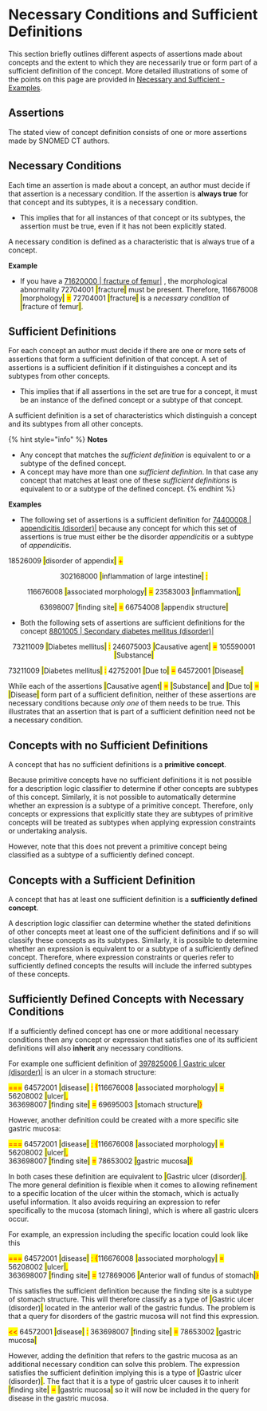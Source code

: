 # Necessary Conditions and Sufficient Definitions

This section briefly outlines different aspects of assertions made about concepts and the extent to which they are necessarily true or form part of a sufficient definition of the concept. More detailed illustrations of some of the points on this page are provided in [Necessary and Sufficient - Examples](../../appendices/appendix-d-concept-definition-illustrations/d2-necessary-and-sufficient-examples.md).

## Assertions

The stated view of concept definition consists of one or more assertions made by SNOMED CT authors.

## Necessary Conditions

Each time an assertion is made about a concept, an author must decide if that assertion is a necessary condition. If the assertion is **always true** for that concept and its subtypes, it is a necessary condition.

* This implies that for all instances of that concept or its subtypes, the assertion must be true, even if it has not been explicitly stated.

A necessary condition is defined as a characteristic that is always true of a concept.

**Example**

* If you have a [71620000 | fracture of femur|](http://snomed.info/id/71620000) , the morphological abnormality 72704001 <mark style="color:blue;">|</mark>fracture<mark style="color:blue;">|</mark> must be present. Therefore, 116676008 <mark style="color:blue;">|</mark>morphology<mark style="color:blue;">|</mark> <mark style="color:red;">=</mark> 72704001 <mark style="color:blue;">|</mark>fracture<mark style="color:blue;">|</mark> is a _necessary condition_ of <mark style="color:blue;">|</mark>fracture of femur<mark style="color:blue;">|</mark>.

## Sufficient Definitions

For each concept an author must decide if there are one or more sets of assertions that form a sufficient definition of that concept. A set of assertions is a sufficient definition if it distinguishes a concept and its subtypes from other concepts.

* This implies that if all assertions in the set are true for a concept, it must be an instance of the defined concept or a subtype of that concept.

A sufficient definition is a set of characteristics which distinguish a concept and its subtypes from all other concepts.

{% hint style="info" %}
**Notes**

* Any concept that matches the _sufficient definition_ is equivalent to or a subtype of the defined concept.
* A concept may have more than one _sufficient definition_. In that case any concept that matches at least one of these _sufficient definitions_ is equivalent to or a subtype of the defined concept.
{% endhint %}

**Examples**

* The following set of assertions is a sufficient definition for [74400008 | appendicitis (disorder)|](http://snomed.info/id/74400008) because any concept for which this set of assertions is true must either be the disorder _appendicitis_ or a subtype of _appendicitis_.

&#x20;                     18526009 <mark style="color:blue;">|</mark>disorder of appendix<mark style="color:blue;">|</mark> <mark style="color:red;">+</mark>&#x20;

<p align="center">302168000 <mark style="color:blue;">|</mark>inflammation of large intestine<mark style="color:blue;">|</mark> <mark style="color:red;">:</mark></p>

<p align="center">                                     116676008 <mark style="color:blue;">|</mark>associated morphology<mark style="color:blue;">|</mark> <mark style="color:red;">=</mark> 23583003 <mark style="color:blue;">|</mark>inflammation<mark style="color:blue;">|,</mark> </p>

<p align="center">                      63698007 <mark style="color:blue;">|</mark>finding site<mark style="color:blue;">|</mark> <mark style="color:red;">=</mark> 66754008 <mark style="color:blue;">|</mark>appendix structure<mark style="color:blue;">|</mark></p>



* Both the following sets of assertions are sufficient definitions for the concept [8801005 | Secondary diabetes mellitus (disorder)|](http://snomed.info/id/8801005)&#x20;

<p align="center">           73211009 <mark style="color:blue;">|</mark>Diabetes mellitus<mark style="color:blue;">|</mark> <mark style="color:red;">:</mark> 246075003 <mark style="color:blue;">|</mark>Causative agent<mark style="color:blue;">|</mark> <mark style="color:red;">=</mark> 105590001 <mark style="color:blue;">|</mark>Substance<mark style="color:blue;">|</mark></p>

&#x20;                     73211009 <mark style="color:blue;">|</mark>Diabetes mellitus<mark style="color:blue;">|</mark> <mark style="color:red;">:</mark> 42752001 <mark style="color:blue;">|</mark>Due to<mark style="color:blue;">|</mark> <mark style="color:red;">=</mark> 64572001 <mark style="color:blue;">|</mark>Disease<mark style="color:blue;">|</mark>

While each of the assertions <mark style="color:blue;">|</mark>Causative agent<mark style="color:blue;">|</mark> <mark style="color:red;">=</mark> <mark style="color:blue;">|</mark>Substance<mark style="color:blue;">|</mark> and <mark style="color:blue;">|</mark>Due to<mark style="color:blue;">|</mark> <mark style="color:red;">=</mark> <mark style="color:blue;">|</mark>Disease<mark style="color:blue;">|</mark> form part of a                              sufficient definition, neither of these assertions are necessary conditions because _only one_ of them needs to be true. This illustrates that an assertion that is part of a sufficient definition need not be a necessary condition.

## Concepts with no Sufficient Definitions

A concept that has no sufficient definitions is a **primitive concept**.

Because primitive concepts have no sufficient definitions it is not possible for a description logic classifier to determine if other concepts are subtypes of this concept. Similarly, it is not possible to automatically determine whether an expression is a subtype of a primitive concept. Therefore, only concepts or expressions that explicitly state they are subtypes of primitive concepts will be treated as subtypes when applying expression constraints or undertaking analysis.

However, note that this does not prevent a primitive concept being classified as a subtype of a sufficiently defined concept.

## Concepts with a Sufficient Definition

A concept that has at least one sufficient definition is a **sufficiently defined concept**.

A description logic classifier can determine whether the stated definitions of other concepts meet at least one of the sufficient definitions and if so will classify these concepts as its subtypes. Similarly, it is possible to determine whether an expression is equivalent to or a subtype of a sufficiently defined concept. Therefore, where expression constraints or queries refer to sufficiently defined concepts the results will include the inferred subtypes of these concepts.

## Sufficiently Defined Concepts with Necessary Conditions

If a sufficiently defined concept has one or more additional necessary conditions then any concept or expression that satisfies one of its sufficient definitions will also **inherit** any necessary conditions.

For example one sufficient definition of [397825006 | Gastric ulcer (disorder)|](http://snomed.info/id/397825006) is an ulcer in a stomach structure:

<mark style="color:red;">===</mark> 64572001 <mark style="color:blue;">|</mark>disease<mark style="color:blue;">|</mark> <mark style="color:red;">:</mark> <mark style="color:red;">{</mark>116676008 <mark style="color:blue;">|</mark>associated morphology<mark style="color:blue;">|</mark> <mark style="color:red;">=</mark> 56208002 <mark style="color:blue;">|</mark>ulcer<mark style="color:blue;">|</mark><mark style="color:red;">,</mark>\
363698007 <mark style="color:blue;">|</mark>finding site<mark style="color:blue;">|</mark> <mark style="color:red;">=</mark> 69695003 <mark style="color:blue;">|</mark>stomach structure<mark style="color:blue;">|</mark><mark style="color:red;">}</mark>

However, another definition could be created with a more specific site gastric mucosa:

<mark style="color:red;">===</mark> 64572001 <mark style="color:blue;">|</mark>disease<mark style="color:blue;">|</mark> <mark style="color:red;">: {</mark>116676008 <mark style="color:blue;">|</mark>associated morphology<mark style="color:blue;">|</mark> <mark style="color:red;">=</mark> 56208002 <mark style="color:blue;">|</mark>ulcer<mark style="color:blue;">|</mark><mark style="color:red;">,</mark>\
363698007 <mark style="color:blue;">|</mark>finding site<mark style="color:blue;">|</mark> <mark style="color:red;">=</mark> 78653002 <mark style="color:blue;">|</mark>gastric mucosa<mark style="color:blue;">|</mark><mark style="color:red;">}</mark>

In both cases these definition are equivalent to <mark style="color:blue;">|</mark>Gastric ulcer (disorder)<mark style="color:blue;">|</mark>. The more general definition is flexible when it comes to allowing refinement to a specific location of the ulcer within the stomach, which is actually useful information. It also avoids requiring an expression to refer specifically to the mucosa (stomach lining), which is where all gastric ulcers occur.

For example, an expression including the specific location could look like this

<mark style="color:red;">===</mark> 64572001 <mark style="color:blue;">|</mark>disease<mark style="color:blue;">|</mark> <mark style="color:red;">: {</mark>116676008 <mark style="color:blue;">|</mark>associated morphology<mark style="color:blue;">|</mark> <mark style="color:red;">=</mark> 56208002 <mark style="color:blue;">|</mark>ulcer<mark style="color:blue;">|</mark><mark style="color:red;">,</mark>\
363698007 <mark style="color:blue;">|</mark>finding site<mark style="color:blue;">|</mark> <mark style="color:red;">=</mark> 127869006 <mark style="color:blue;">|</mark>Anterior wall of fundus of stomach<mark style="color:blue;">|</mark><mark style="color:red;">}</mark>

This satisfies the sufficient definition because the finding site is a subtype of stomach structure. This will therefore classify as a type of <mark style="color:blue;">|</mark>Gastric ulcer (disorder)<mark style="color:blue;">|</mark> located in the anterior wall of the gastric fundus. The problem is that a query for disorders of the gastric mucosa will not find this expression.

<mark style="color:red;"><<</mark> 64572001 <mark style="color:blue;">|</mark>disease<mark style="color:blue;">|</mark> <mark style="color:red;">:</mark> 363698007 <mark style="color:blue;">|</mark>finding site<mark style="color:blue;">|</mark> <mark style="color:red;">=</mark> 78653002 <mark style="color:blue;">|</mark>gastric mucosa<mark style="color:blue;">|</mark>

However, adding the definition that refers to the gastric mucosa as an additional necessary condition can solve this problem. The expression satisfies the sufficient definition implying this is a type of  <mark style="color:blue;">|</mark>Gastric ulcer (disorder)<mark style="color:blue;">|</mark>. The fact that it is a type of gastric ulcer causes it to inherit <mark style="color:blue;">|</mark>finding site<mark style="color:blue;">|</mark> <mark style="color:red;">=</mark> <mark style="color:blue;">|</mark>gastric mucosa<mark style="color:blue;">|</mark> so it will now be included in the query for disease in the gastric mucosa.
